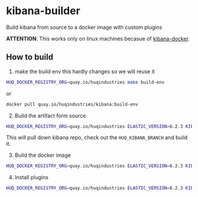 # kibana-builder
Build kibana from source to a docker image with custom plugins

**ATTENTION**: This works only on linux machines becasue of [kibana-docker](https://github.com/elastic/kibana-docker).


## How to build

1. make the build env this hardly changes so we will reuse it
```bash
HUQ_DOCKER_REGISTRY_ORG=quay.io/huqindustries make build-env
```
or
```bash
docker pull quay.io/huqindustries/kibana:build-env
```

2. Build the artifact form source
```bash
HUQ_DOCKER_REGISTRY_ORG=quay.io/huqindustries ELASTIC_VERSION=6.2.3 KIBANA_TAG=huq HUQ_KIBANA_BRANCH=... make artifacts
```
This will pull down kibana repo, check out the `HUQ_KIBANA_BRANCH` and build it.

3. Build the docker image
```bash
HUQ_DOCKER_REGISTRY_ORG=quay.io/huqindustries ELASTIC_VERSION=6.2.3 KIBANA_TAG=huq make base-image
```

4. Install plugins
```bash
HUQ_DOCKER_REGISTRY_ORG=quay.io/huqindustries ELASTIC_VERSION=6.2.3 KIBANA_TAG=huq make install-plugin
```
